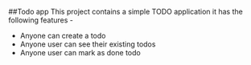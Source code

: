 ##Todo app
This project contains a simple TODO application
it has the following features -

- Anyone can create a todo
- Anyone user can see their existing todos
- Anyone user can mark as done todo
